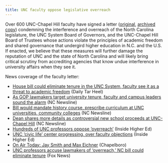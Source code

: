 ```yaml
---
title: UNC faculty oppose legislative overreach
---
```


Over 600 UNC-Chapel Hill faculty have signed a letter ([original](https://www.dailytarheel.com/article/2023/04/opinion-letter-to-editor-aaup-campus-politics-intervention), [archived copy](/assets/unc-faculty-oppose-legislative-overreach.pdf)) condemning the interference and overreach of the North Carolina legislature, the UNC System Board of Governors, and the UNC-Chapel Hill Board of Trustees whose actions violate the principles of academic freedom and shared governance that undergird higher education in N.C. and the U.S. If enacted, we believe that these measures will further damage the reputation of UNC and the state of North Carolina and will likely bring critical scrutiny from accrediting agencies that know undue interference in university affairs when they see it.

News coverage of the faculty letter:

* [House bill could eliminate tenure in the UNC System, faculty see it as a threat to academic freedom](https://www.dailytarheel.com/article/2023/04/university-faculty-tenure-hb157-unc-chapel-hill-academic-freedom-allie-kelly) (Daily Tar Heel)
* [As GOP lawmakers target university tenure, faculty and campus leaders sound the alarm](https://ncnewsline.com/2023/04/28/as-lawmakers-target-academic-tenure-faculty-and-university-leaders-warn-of-potential-dangers/) (NC Newsline)
* [Bill would mandate history course, prescribe curriculum at UNC universities, community colleges](https://ncnewsline.com/2023/05/15/bill-would-mandate-history-course-prescribe-curriculum-at-unc-universities-community-colleges/) (NC Newsline)
* [Dean shares more details as controversial new school proceeds at UNC-Chapel Hill](https://ncnewsline.com/briefs/dean-shares-more-details-as-controversial-new-school-proceeds-at-unc-chapel-hill/) (NC Newsline)
* [Hundreds of UNC professors oppose ‘overreach’](https://www.insidehighered.com/news/faculty-issues/academic-freedom/2023/04/28/hundreds-unc-professors-oppose-overreach) (Inside Higher Ed)
* [UNC ‘civic life’ center progressing, over faculty objections](https://www.insidehighered.com/news/faculty-issues/shared-governance/2023/05/31/unc-civic-life-center-progressing-over-faculty) (Inside Higher Ed)
* [On Air Today: Jay Smith and Max Eichner](https://chapelboro.com/news-on-the-hill-with-andrew-stuckey/on-air-today-news-on-the-hill/on-air-today-jay-smith-and-max-eichner) (Chapelboro)
* [UNC professors accuse lawmakers of ‘overreach,’ NC bill could eliminate tenure](https://www.foxnews.com/video/6326485218112) (Fox News)
